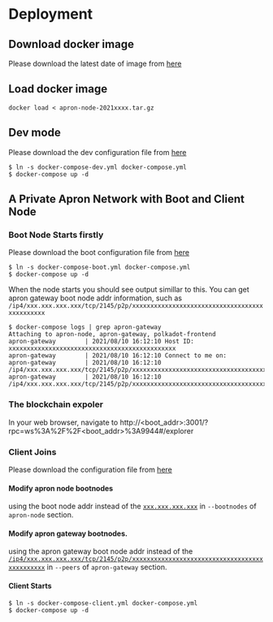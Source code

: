 # Deployment

## Download docker image

Please download the latest date of image from [here](https://drive.google.com/drive/folders/1W9X3BAYs9mU2VuBsnPd2axxRtPkXS9co?usp=sharing)


## Load docker image

```
docker load < apron-node-2021xxxx.tar.gz
```

## Dev mode


Please download the dev configuration file from [here](https://github.com/Apron-Network/apron-gateway-p2p/blob/master/full/docker-compose-dev.yml)

```shell 
$ ln -s docker-compose-dev.yml docker-compose.yml
$ docker-compose up -d
```

## A Private Apron Network with Boot and Client Node

### Boot Node Starts firstly

Please download the boot configuration file from [here](https://github.com/Apron-Network/apron-gateway-p2p/blob/master/full/docker-compose-boot.yml)

```shell
$ ln -s docker-compose-boot.yml docker-compose.yml
$ docker-compose up -d
```
When the node starts you should see output simillar to this. You can get apron gateway boot node addr information, such as `/ip4/xxx.xxx.xxx.xxx/tcp/2145/p2p/xxxxxxxxxxxxxxxxxxxxxxxxxxxxxxxxxxxxxxxxxxxxxx`

```
$ docker-compose logs | grep apron-gateway
Attaching to apron-node, apron-gateway, polkadot-frontend
apron-gateway        | 2021/08/10 16:12:10 Host ID: xxxxxxxxxxxxxxxxxxxxxxxxxxxxxxxxxxxxxxxxxxxxxx
apron-gateway        | 2021/08/10 16:12:10 Connect to me on:
apron-gateway        | 2021/08/10 16:12:10   /ip4/xxx.xxx.xxx.xxx/tcp/2145/p2p/xxxxxxxxxxxxxxxxxxxxxxxxxxxxxxxxxxxxxxxxxxxxxx
apron-gateway        | 2021/08/10 16:12:10   /ip4/xxx.xxx.xxx.xxx/tcp/2145/p2p/xxxxxxxxxxxxxxxxxxxxxxxxxxxxxxxxxxxxxxxxxxxxxx
```

### The blockchain expoler 

In your web browser, navigate to http://<boot_addr>:3001/?rpc=ws%3A%2F%2F<boot_addr>%3A9944#/explorer

### Client Joins

Please download the configuration file from [here](https://github.com/Apron-Network/apron-gateway-p2p/blob/master/full/docker-compose-client.yml)

#### Modify apron node bootnodes
using the boot node addr instead of the [`xxx.xxx.xxx.xxx`](https://github.com/Apron-Network/apron-gateway-p2p/blob/master/full/docker-compose-client.yml#L11) in `--bootnodes` of `apron-node` section.

#### Modify apron gateway bootnodes.


using the apron gateway boot node addr instead of the [`/ip4/xxx.xxx.xxx.xxx/tcp/2145/p2p/xxxxxxxxxxxxxxxxxxxxxxxxxxxxxxxxxxxxxxxxxxxxxx`](https://github.com/Apron-Network/apron-gateway-p2p/blob/master/full/docker-compose-client.yml#L29) in `--peers` of `apron-gateway` section.

#### Client Starts
```shell
$ ln -s docker-compose-client.yml docker-compose.yml
$ docker-compose up -d
```

